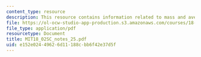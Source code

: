 ```yaml
---
content_type: resource
description: This resource contains information related to mass and average value.
file: https://ol-ocw-studio-app-production.s3.amazonaws.com/courses/18-02sc-multivariable-calculus-fall-2010/e152e02449626d11188cbb6f42e37d5f_MIT18_02SC_notes_25.pdf
file_type: application/pdf
resourcetype: Document
title: MIT18_02SC_notes_25.pdf
uid: e152e024-4962-6d11-188c-bb6f42e37d5f
---
```

